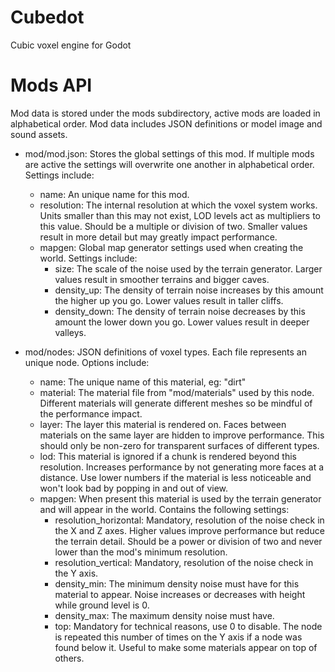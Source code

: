 # Cubedot
Cubic voxel engine for Godot

# Mods API
Mod data is stored under the mods subdirectory, active mods are loaded in alphabetical order. Mod data includes JSON definitions or model image and sound assets.

- mod/mod.json: Stores the global settings of this mod. If multiple mods are active the settings will overwrite one another in alphabetical order. Settings include:
	- name: An unique name for this mod.
	- resolution: The internal resolution at which the voxel system works. Units smaller than this may not exist, LOD levels act as multipliers to this value. Should be a multiple or division of two. Smaller values result in more detail but may greatly impact performance.
	- mapgen: Global map generator settings used when creating the world. Settings include:
		- size: The scale of the noise used by the terrain generator. Larger values result in smoother terrains and bigger caves.
		- density_up: The density of terrain noise increases by this amount the higher up you go. Lower values result in taller cliffs.
		- density_down: The density of terrain noise decreases by this amount the lower down you go. Lower values result in deeper valleys.

- mod/nodes: JSON definitions of voxel types. Each file represents an unique node. Options include:
	- name: The unique name of this material, eg: "dirt"
	- material: The material file from "mod/materials" used by this node. Different materials will generate different meshes so be mindful of the performance impact.
	- layer: The layer this material is rendered on. Faces between materials on the same layer are hidden to improve performance. This should only be non-zero for transparent surfaces of different types.
	- lod: This material is ignored if a chunk is rendered beyond this resolution. Increases performance by not generating more faces at a distance. Use lower numbers if the material is less noticeable and won't look bad by popping in and out of view.
	- mapgen: When present this material is used by the terrain generator and will appear in the world. Contains the following settings:
		- resolution_horizontal: Mandatory, resolution of the noise check in the X and Z axes. Higher values improve performance but reduce the terrain detail. Should be a power or division of two and never lower than the mod's minimum resolution.
		- resolution_vertical: Mandatory, resolution of the noise check in the Y axis.
		- density_min: The minimum density noise must have for this material to appear. Noise increases or decreases with height while ground level is 0.
		- density_max: The maximum density noise must have.
		- top: Mandatory for technical reasons, use 0 to disable. The node is repeated this number of times on the Y axis if a node was found below it. Useful to make some materials appear on top of others.
